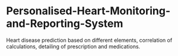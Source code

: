 # Personalised-Heart-Monitoring-and-Reporting-System
Heart disease prediction based on different elements, correlation of calculations, detailing of prescription and medications.
